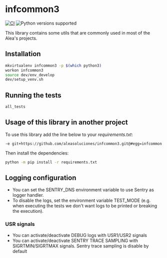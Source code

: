 # infcommon3

[![CI](https://github.com/aleasoluciones/infcommon3/actions/workflows/ci.yml/badge.svg)](https://github.com/aleasoluciones/infcommon3/actions/workflows/ci.yml)
![Python versions supported](https://img.shields.io/badge/supports%20python-3.9%20|%203.10%20|%203.11-blue.svg)


This library contains some utils that are commonly used in most of the Alea's projects.

## Installation

```bash
mkvirtualenv infcommon3 -p $(which python3)
workon infcommon3
source dev/env_develop
dev/setup_venv.sh
```

## Running the tests

```bash
all_tests
```

## Usage of this library in another project

To use this library add the line below to your *requirements.txt*:

```
-e git+https://github.com/aleasoluciones/infcommon3.git@#egg=infcommon

```

Then install the dependencies:

```bash
python -m pip install -r requirements.txt
```

## Logging configuration

* You can set the SENTRY\_DNS environment variable to use Sentry as logger handler.
* To disable the logs, set the environment variable TEST\_MODE (e.g. when executing the tests we don't want logs to be printed or breaking the execution).

### USR signals
* You can activate/deactivate DEBUG logs with USR1/USR2 signals
* You can activate/deactivate SENTRY TRACE SAMPLING with SIGRTMIN/SIGRTMAX signals. Sentry trace sampling is disable by default
